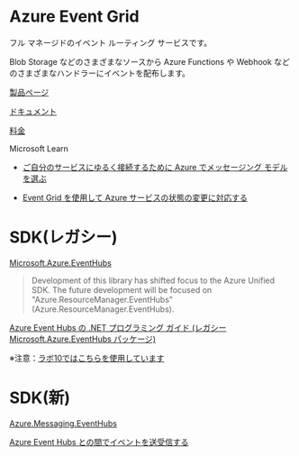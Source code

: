# Azure Event Grid

フル マネージドのイベント ルーティング サービスです。

Blob Storage などのさまざまなソースから Azure Functions や Webhook などのさまざまなハンドラーにイベントを配布します。


[製品ページ](https://azure.microsoft.com/ja-jp/services/event-grid/)

[ドキュメント](https://docs.microsoft.com/ja-jp/azure/event-grid/overview)

[料金](https://azure.microsoft.com/ja-jp/pricing/details/event-hubs/)

Microsoft Learn

- [ご自分のサービスにゆるく接続するために Azure でメッセージング モデルを選ぶ](https://docs.microsoft.com/ja-jp/learn/modules/choose-a-messaging-model-in-azure-to-connect-your-services/)

- [Event Grid を使用して Azure サービスの状態の変更に対応する](https://docs.microsoft.com/ja-jp/learn/modules/react-to-state-changes-using-event-grid/)

# SDK(レガシー)

[Microsoft.Azure.EventHubs](https://www.nuget.org/packages/Microsoft.Azure.Management.EventHub/)

> Development of this library has shifted focus to the Azure Unified SDK. The future development will be focused on "Azure.ResourceManager.EventHubs" (Azure.ResourceManager.EventHubs).

[Azure Event Hubs の .NET プログラミング ガイド (レガシー Microsoft.Azure.EventHubs パッケージ)](https://docs.microsoft.com/ja-jp/azure/event-hubs/event-hubs-programming-guide)

※注意：[ラボ10ではこちらを使用しています](https://microsoftlearning.github.io/AZ-204JA-DevelopingSolutionsforMicrosoftAzure/Instructions/Labs/AZ-204_10_lab_ak.html)

# SDK(新)

[Azure.Messaging.EventHubs](https://www.nuget.org/packages/Azure.Messaging.EventHubs/)

[Azure Event Hubs との間でイベントを送受信する](https://docs.microsoft.com/ja-jp/azure/event-hubs/event-hubs-dotnet-standard-getstarted-send)

